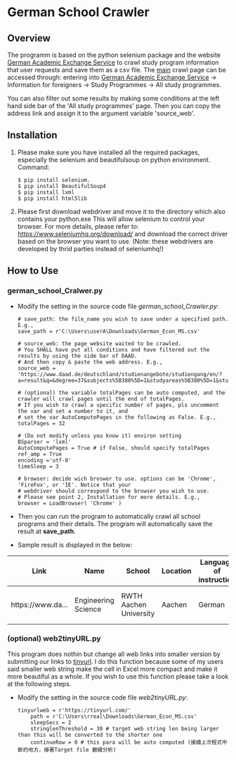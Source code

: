 # German School Crawler
## Overview
The programm is based on the python selenium package and the website [German Academic Exchange Service](https://www.daad.de/en/) 
to crawl study program information that user requests and save them as a csv file. 
The [main](https://www.daad.de/deutschland/studienangebote/studiengang/en/) crawl page can be accessed through: entering into [German Academic Exchange Service](https://www.daad.de/en/) -> Information for foreigners -> Study Programmes -> All study programmes.

You can also filter out some results by making some conditions at the left hand side bar of the 'All study programmes' page.
Then you can copy the address link and assign it to the argument variable 'source_web'.

## Installation

1. Please make sure you have installed all the required packages, especially the selenium and beautifulsoup on python environment. Command:
	```
	$ pip install selenium.
	$ pip install BeautifulSoup4
	$ pip install lxml
	$ pip install html5lib
	```
2. Please first download webdriver and move it to the directory which also contains your python.exe This will allow selenium to control your browser. For more details, please refer to: https://www.seleniumhq.org/download/ and download the correct driver based on the browser you want to use. (Note: these webdrivers are developed by thrid parties instead of seleniumhq!)

## How to Use

### german_school_Cralwer.py

* Modify the setting in the source code file *german_school_Crawler.py*:
    ```
    # save_path: the file_name you wish to save under a specified path. E.g.,
    save_path = r'C:\Users\userA\Downloads\German_Econ_MS.csv'
    
    # source_web: the page website waited to be crawled.
    # You SHALL have put all conditions and have filtered out the results by using the side bar of DAAD. 
    # And then copy & paste the web address. E.g., 
    source_web = 'https://www.daad.de/deutschland/studienangebote/studiengang/en/?a=result&q=&degree=37&subjects%5B380%5D=1&studyareas%5B380%5D=1&studyfields%5B394%5D=1&studyfields%5B390%5D=1&courselanguage=2&locations=&universities%5B1%5D=1&admissionsemester=&sort=name&page=1'
    
    # (optional) the variable totalPages can be auto computed, and the crawler will crawl pages until the end of totalPages.
    # If you wish to crawl a specific number of pages, pls uncomment the var and set a number to it, and 
    # set the var AutoComputePages in the following as False. E.g.,
    totalPages = 32
    ```
    ```
    # (Do not modify unless you know it) environ setting
    BSparser = 'lxml'
    AutoComputePages = True # if False, should specify totalPages
    ref_amp = True
    encoding ='utf-8'
    timeSleep = 3
    ```
    ```
    # browser: decide wich broswer to use. options can be 'Chrome', 'FireFox', or 'IE'. Notice that your 
    # webdriver should correspond to the browser you wish to use. 
    # Please see point 2, Installation for more details. E.g.,
    browser = LoadBrowser( 'Chrome' )
    ```

* Then you can run the program to automatically crawl all school programs and their details. The program will automatically save the result at **save_path**.

* Sample result is displayed in the below:

|Link|Name|School|Location|Language of instruction|Standard length of studies|Degree|Area of Focus|Tuition fees|Admission requirements (Germany)|Admission requirements (Link)|Admission Mode|Admission Semester|Lecture Period|Website|International Office (AAA)|AAA Mail|AAA Link|
|---|---|---|---|---|---|---|---|---|---|---|---|---|---|---|---|---|---|
| http<span>s://</span>w<span>ww.da... | Engineering Science | RWTH Aachen University | Aachen |German | 3 semesters| Master (Master of Science)| | | A first degree is a requirement...| https://... | open admission|	Summer and Winter Semester| 09.10.2017 - 02.02.2018 | http:... |	International... Tel.: 0241 80-90660 |	internatio<span>nal@</span>rwth-aachen.de | ht<span>tp://ww</span>w.campus... |

### (optional) web2tinyURL.py
This program does nothin but change all web links into smaller version by submitting our links to [tinyurl](https://tinyurl.com/).
I do this function because some of my users said smaller web string make the cell in Excel more compact and make it more beautiful as a whole. If you wish to use this function please take a look at the following steps.

* Modify the setting in the source code file *web2tinyURL.py*:
	```
	tinyurlweb = r'https://tinyurl.com/'
    	path = r'C:\Users\rreal\Downloads\German_Econ_MS.csv'
    	sleepSecs = 2
    	stringlenThreshold = 30 # target web string len being larger than this will be converted to the shorter one
    	continueRow = 0 # this para will be auto computed (接續上次程式中斷的地方，接著Target file 繼續分析)
	```

